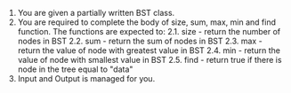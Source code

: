 1. You are given a partially written BST class.
2. You are required to complete the body of size, sum, max, min and find function. The functions are expected to:
    2.1. size - return the number of nodes in BST
    2.2. sum - return the sum of nodes in BST
    2.3. max - return the value of node with greatest value in BST
    2.4. min - return the value of node with smallest value in BST
    2.5. find - return true if there is node in the tree equal to "data"
3. Input and Output is managed for you.

